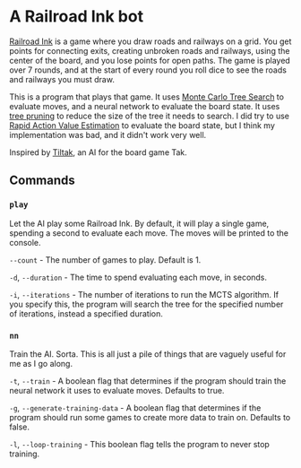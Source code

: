 # A Railroad Ink bot

[Railroad Ink](https://horribleguild.com/product-tag/railroad-ink/) is a game where you draw roads and railways on a grid. You get points for connecting exits, creating unbroken roads and railways, using the center of the board, and you lose points for open paths. The game is played over 7 rounds, and at the start of every round you roll dice to see the roads and railways you must draw.

This is a program that plays that game. It uses [Monte Carlo Tree Search](https://www.youtube.com/watch?v=UXW2yZndl7U) to evaluate moves, and a neural network to evaluate the board state. It uses [tree pruning](https://ceur-ws.org/Vol-2862/paper27.pdf) to reduce the size of the tree it needs to search. I did try to use [Rapid Action Value Estimation](https://www.cs.utexas.edu/~pstone/Courses/394Rspring11/resources/mcrave.pdf) to evaluate the board state, but I think my implementation was bad, and it didn't work very well. 

Inspired by [Tiltak](https://github.com/MortenLohne/tiltak), an AI for the board game Tak.

## Commands

### `play`

Let the AI play some Railroad Ink. By default, it will play a single game, spending a second to evaluate each move. The moves will be printed to the console.

`--count` - The number of games to play. Default is 1.

`-d`, `--duration` - The time to spend evaluating each move, in seconds.

`-i`, `--iterations` - The number of iterations to run the MCTS algorithm. If you specify this, the program will search the tree for the specified number of iterations, instead a specified duration.

### `nn`

Train the AI. Sorta. This is all just a pile of things that are vaguely useful for me as I go along.

`-t`, `--train` - A boolean flag that determines if the program should train the neural network it uses to evaluate moves. Defaults to true.

`-g`, `--generate-training-data` - A boolean flag that determines if the program should run some games to create more data to train on. Defaults to false.

`-l`, `--loop-training` - This boolean flag tells the program to never stop training.

